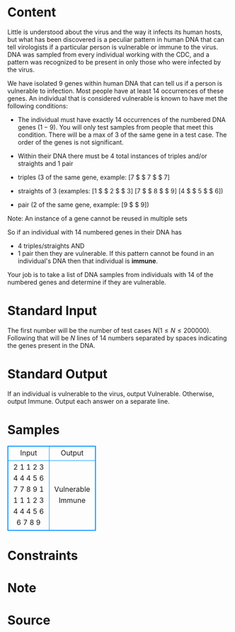 
# Content

Little is understood about the virus and the way it infects its human hosts, but what has been discovered is a peculiar pattern in human DNA that can tell virologists if a particular person is vulnerable or immune to the virus. DNA was sampled from every individual working with the CDC, and a pattern was recognized to be present in only those who were infected by the virus.

We have isolated $9$ genes within human DNA that can tell us if a person is vulnerable to infection. Most people have at least $14$ occurrences of these genes. An individual that is considered vulnerable is known to have met the following conditions:

* The individual must have exactly $14$ occurrences of the numbered DNA genes ($1-9$). You will only test samples from people that meet this condition. There will be a max of $3$ of the same gene in a test case. The order of the genes is not significant.

* Within their DNA there must be 4 total instances of triples and/or straights and $1$ pair

 * triples ($3$ of the same gene, example: [$7$ $ $ $7$ $ $ $7$]
 * straights of $3$ (examples: [$1$ $ $ $2$ $ $ $3$] [$7$ $ $ $8$ $ $ $9$] [$4$ $ $ $5$ $ $ $6$])
 * pair ($2$ of the same gene, example: [$9$ $ $ $9$])

Note: An instance of a gene cannot be reused in multiple sets

So if an individual with $14$ numbered genes in their DNA has

* $4$ triples/straights AND
* $1$ pair
then they are vulnerable. If this pattern cannot be found in an individual's DNA then that individual is $\textbf{immune}$.

Your job is to take a list of DNA samples from individuals with $14$ of the numbered genes and determine if they are vulnerable.

# Standard Input

The first number will be the number of test cases $N (1 \leq N \leq 200000)$. Following that will be $N$ lines of $14$ numbers separated by spaces indicating the genes present in the DNA.

# Standard Output

If an individual is vulnerable to the virus, output Vulnerable. Otherwise, output Immune. Output each answer on a separate line.

# Samples

<style>
        table,table tr th, table tr td { border:1px solid #0094ff; }
        table { width: 200px; min-height: 25px; line-height: 25px; text-align: center; border-collapse: collapse;}   
    </style>
<table>
	<tr>
		<td>Input</td>
		<td>Output</td>
	</tr>
<tr><td>2
1 1 2 3 4 4 4 5 6 7 7 8 9 1
1 1 1 2 3 4 4 4 5 6 6 7 8 9</td><td>Vulnerable
Immune</td></tr></table>


# Constraints



# Note



# Source


